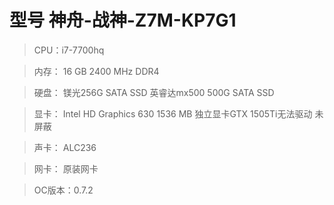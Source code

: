 型号 神舟-战神-Z7M-KP7G1
====

>CPU：i7-7700hq

>内存： 16 GB 2400 MHz DDR4

>硬盘： 镁光256G SATA SSD 英睿达mx500 500G SATA SSD

>显卡： Intel HD Graphics 630 1536 MB 独立显卡GTX 1505Ti无法驱动 未屏蔽

>声卡： ALC236

>网卡： 原装网卡

>OC版本：0.7.2
